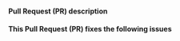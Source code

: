 <!--
Thank you for contributing to this project!

- Please check that here is no existing issue or PR that addresses your problem.

-->

#### Pull Request (PR) description

<!--
Replace this comment with a description of your pull request.
-->

#### This Pull Request (PR) fixes the following issues

<!--
Replace this comment with the list of issues or n/a.
Use format:
Fixes #123
Fixes #124
-->